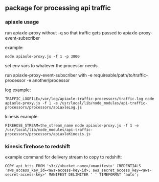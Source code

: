 ## package for processing api traffic

### apiaxle usage

run apiaxle-proxy without -q so that traffic gets passed to apiaxle-proxy-event-subscriber

example:
```
node apiaxle-proxy.js -f 1 -p 3000
```

set env vars to whatever the processor needs.

run apiaxle-proxy-event-subscriber with -e requireable/path/to/traffic-processor -e another/processor


log example:
```
TRAFFIC_LOGFILE=/var/log/apiaxle-traffic-processors/traffic.log node apiaxle-proxy.js -f 1 -e /usr/local/lib/node_modules/api-traffic-processors/processors/apiaxleLog.js
```

kinesis example:
```
FIREHOSE_STREAM=the_stream_name node apiaxle-proxy.js -f 1 -e /usr/local/lib/node_modules/api-traffic-processors/processors/apiaxleKinesis.js
```

### kinesis firehose to redshift

example command for delivery stream to copy to redshift:
```
COPY api_hits FROM 's3://<bucket-name>/<manifest>' CREDENTIALS 'aws_access_key_id=<aws-access-key-id>; aws_secret_access_key=<aws-secret-access-key>' MANIFEST DELIMITER ' ' TIMEFORMAT 'auto';
```
